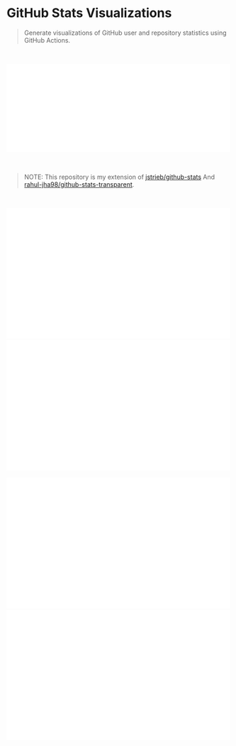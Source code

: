# GitHub Stats Visualizations
> Generate visualizations of GitHub user and repository statistics using GitHub Actions.

<br/>

![](https://raw.githubusercontent.com/devpla/github-stats/output/generated/languages.svg)



<br/>

> NOTE: This repository is my extension of [jstrieb/github-stats](https://github.com/jstrieb/github-stats) And [rahul-jha98/github-stats-transparent](https://github.com/rahul-jha98/github-stats-transparent).


<br/>

<a href="https://github.com/jstrieb/github-stats">

![](https://github.com/jstrieb/github-stats/blob/master/generated/overview.svg)
![](https://github.com/jstrieb/github-stats/blob/master/generated/languages.svg)

</a>

<a href="https://github.com/rahul-jha98/github-stats-transparent">

![](https://raw.githubusercontent.com/rahul-jha98/github-stats-transparent/output/generated/overview.svg)
![](https://raw.githubusercontent.com/rahul-jha98/github-stats-transparent/output/generated/languages.svg)

</a>

<br/>
